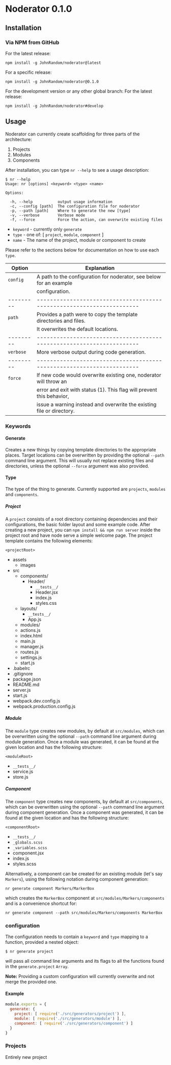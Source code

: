 # Noderator 0.1.0

## Installation

### Via NPM from GitHub

For the latest release:
```
npm install -g JohnRandom/noderator@latest
```

For a specific release:
```
npm install -g JohnRandom/noderator@0.1.0
```

For the development version or any other global branch:
For the latest release:
```
npm install -g JohnRandom/noderator#develop
```

## Usage
Noderator can currently create scaffolding for three parts of the architecture:

  1. Projects
  2. Modules
  3. Components

After installation, you can type `nr --help` to see a usage description:

```shell
$ nr --help
Usage: nr [options] <keyword> <type> <name>

Options:

  -h, --help           output usage information
  -c, --config [path]  The configuration file for noderator
  -p, --path [path]    Where to generate the new [type]
  -v, --verbose        Verbose mode
  -f, --force          Force the action, can overwrite existing files
```

  * `keyword` - currently only `generate`
  * `type` - one of: [ `project`, `module`, `component` ]
  * `name` - The name of the project, module or component to create

  Please refer to the sections below for documentation on how to use each `type`.

| Option    | Explanation                                                           |
| --------- | --------------------------------------------------------------------- |
| `config`  | A path to the configuration for noderator, see below for an example   |
|           | configuration.                                                        |
| --------- | --------------------------------------------------------------------- |
| `path`    | Provides a path were to copy the template directories and files.      |
|           | It overwrites the default locations.
| --------- | --------------------------------------------------------------------- |
| `verbose` | More verbose output during code generation.                           |
| --------- | --------------------------------------------------------------------- |
| `force`   | If new code would overwrite existing one, noderator will throw an     |
|           | error and exit with status (1). This flag will prevent this behavior, |
|           | issue a warning instead and overwrite the existing file or directory. |

### Keywords

#### Generate
Creates a new things by copying template directories to the appropriate places. Target locations can be overwritten by providing the optional `--path` command line argument. This will usually not replace existing files and directories, unless the optional `--force` argument was also provided.

#### Type
The type of the thing to generate. Currently supported are `projects`, `modules` and `components`.

##### Project
A `project` consists of a root directory containing dependencies and their configurations, the basic folder layout and some example code. After creating a new project, you can `npm install && npm run server` inside the project root and have node serve a simple welcome page. The project template contains the following elements:

`<projectRoot>`
  * assets
    * images
  * src
    * components/
      * Header/
        * `__tests__/`
        * Header.jsx
        * index.js
        * styles.css
    * layouts/
      * `__tests__/`
      * App.js
    * modules/
    * actions.js
    * index.html
    * main.js
    * manager.js
    * routes.js
    * settings.js
    * start.js
  * .babelrc
  * .gitignore
  * package.json
  * README.md
  * server.js
  * start.js
  * webpack.dev.config.js
  * webpack.production.config.js

##### Module
The `module` type creates new modules, by default at `src/modules`, which can be overwritten using the optional `--path` command line argument during module generation. Once a module was generated, it can be found at the given location and has the following structure:

`<moduleRoot>`
  * `__tests__/`
  * service.js
  * store.js

##### Component
The `component` type creates new components, by default at `src/components`, which can be overwritten using the optional `--path` command line argument during component generation. Once a component was generated, it can be found at the given location and has the following structure:

`<componentRoot>`
  * `__tests__/`
  * `_globals.scss`
  * `_variables.scss`
  * component.jsx
  * index.js
  * styles.scss

Alternatively, a component can be created for an existing module (let's say `Markers`), using the following notation during component generation:

```shell
nr generate component Markers/MarkerBox
```

which creates the `MarkerBox` component at `src/modules/Markers/components` and is a convenience shortcut for:

```shell
nr generate component --path src/modules/Markers/components MarkerBox
```

### configuration
The configuration needs to contain a `keyword` and `type` mapping to a function, provided a nested object:

```shell
$ nr generate project
```

will pass all command line arguments and its flags to all the functions found in the `generate.project` `Array`.

**Note:** Providing a custom configuration will currently overwrite and not merge the provided one.

#### Example

```javascript
module.exports = {
  generate: {
    project: [ require('./src/generators/project') ],
    module: [ require('./src/generators/module') ],
    component: [ require('./src/generators/component') ]
  }
}
```

### Projects
Entirely new project
